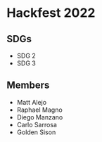 # Hackfest 2022

## SDGs
- SDG 2
- SDG 3

## Members
- Matt Alejo
- Raphael Magno
- Diego Manzano
- Carlo Sarrosa
- Golden Sison
